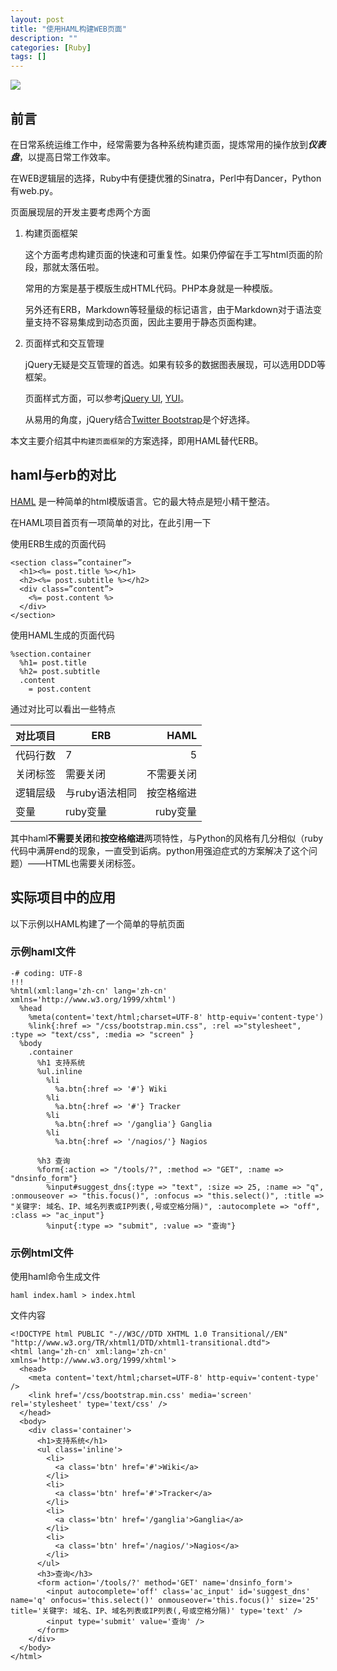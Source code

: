 ```yaml
---
layout: post
title: "使用HAML构建WEB页面"
description: ""
categories: [Ruby]
tags: []
---
```


![](http://haml.info/images/img-hero-boat.png)  


## 前言

在日常系统运维工作中，经常需要为各种系统构建页面，提炼常用的操作放到***仪表盘***，以提高日常工作效率。

在WEB逻辑层的选择，Ruby中有便捷优雅的Sinatra，Perl中有Dancer，Python有web.py。

页面展现层的开发主要考虑两个方面  

1.   构建页面框架
     
     这个方面考虑构建页面的快速和可重复性。如果仍停留在手工写html页面的阶段，那就太落伍啦。
     
     常用的方案是基于模版生成HTML代码。PHP本身就是一种模版。
     
     另外还有ERB，Markdown等轻量级的标记语言，由于Markdown对于语法变量支持不容易集成到动态页面，因此主要用于静态页面构建。
     
2.   页面样式和交互管理
     
     jQuery无疑是交互管理的首选。如果有较多的数据图表展现，可以选用DDD等框架。
     
     页面样式方面，可以参考[jQuery UI](http://jqueryui.com), [YUI](http://yuilibrary.com)。
     
     从易用的角度，jQuery结合[Twitter Bootstrap](http://twitter.github.com/bootstrap/)是个好选择。


本文主要介绍其中```构建页面框架```的方案选择，即用HAML替代ERB。  


## haml与erb的对比

[HAML](http://haml.info) 是一种简单的html模版语言。它的最大特点是短小精干整洁。  

在HAML项目首页有一项简单的对比，在此引用一下

使用ERB生成的页面代码


    <section class=”container”>
      <h1><%= post.title %></h1>
      <h2><%= post.subtitle %></h2>
      <div class=”content”>
        <%= post.content %>
      </div>
    </section>


使用HAML生成的页面代码


    %section.container
      %h1= post.title
      %h2= post.subtitle
      .content
        = post.content


通过对比可以看出一些特点


**对比项目**|**ERB**  |**HAML**
------------|---------|----------:
代码行数    |7        |5
关闭标签    |需要关闭 |不需要关闭
逻辑层级    |与ruby语法相同|按空格缩进
变量        |ruby变量 |ruby变量


其中haml**不需要关闭**和**按空格缩进**两项特性，与Python的风格有几分相似（ruby代码中满屏end的现象，一直受到诟病。python用强迫症式的方案解决了这个问题）——HTML也需要关闭标签。


## 实际项目中的应用

以下示例以HAML构建了一个简单的导航页面

### 示例haml文件

    -# coding: UTF-8
    !!!
    %html(xml:lang='zh-cn' lang='zh-cn' xmlns='http://www.w3.org/1999/xhtml')
      %head
        %meta(content='text/html;charset=UTF-8' http-equiv='content-type')
        %link{:href => "/css/bootstrap.min.css", :rel =>"stylesheet", :type => "text/css", :media => "screen" }
      %body
        .container
          %h1 支持系统
          %ul.inline
            %li
              %a.btn{:href => '#'} Wiki
            %li
              %a.btn{:href => '#'} Tracker
            %li
              %a.btn{:href => '/ganglia'} Ganglia
            %li
              %a.btn{:href => '/nagios/'} Nagios
    
          %h3 查询
          %form{:action => "/tools/?", :method => "GET", :name => "dnsinfo_form"}
            %input#suggest_dns{:type => "text", :size => 25, :name => "q", :onmouseover => "this.focus()", :onfocus => "this.select()", :title => "关键字: 域名、IP、域名列表或IP列表(,号或空格分隔)", :autocomplete => "off", :class => "ac_input"}
            %input{:type => "submit", :value => "查询"}


### 示例html文件

使用haml命令生成文件

    haml index.haml > index.html

文件内容

    <!DOCTYPE html PUBLIC "-//W3C//DTD XHTML 1.0 Transitional//EN" "http://www.w3.org/TR/xhtml1/DTD/xhtml1-transitional.dtd">
    <html lang='zh-cn' xml:lang='zh-cn' xmlns='http://www.w3.org/1999/xhtml'>
      <head>
        <meta content='text/html;charset=UTF-8' http-equiv='content-type' />
        <link href='/css/bootstrap.min.css' media='screen' rel='stylesheet' type='text/css' />
      </head>
      <body>
        <div class='container'>
          <h1>支持系统</h1>
          <ul class='inline'>
            <li>
              <a class='btn' href='#'>Wiki</a>
            </li>
            <li>
              <a class='btn' href='#'>Tracker</a>
            </li>
            <li>
              <a class='btn' href='/ganglia'>Ganglia</a>
            </li>
            <li>
              <a class='btn' href='/nagios/'>Nagios</a>
            </li>
          </ul>
          <h3>查询</h3>
          <form action='/tools/?' method='GET' name='dnsinfo_form'>
            <input autocomplete='off' class='ac_input' id='suggest_dns' name='q' onfocus='this.select()' onmouseover='this.focus()' size='25' title='关键字: 域名、IP、域名列表或IP列表(,号或空格分隔)' type='text' />
            <input type='submit' value='查询' />
          </form>
        </div>
      </body>
    </html>
